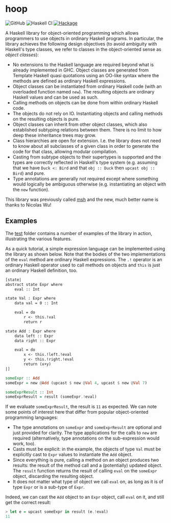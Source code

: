 # hoop

![GitHub](https://img.shields.io/github/license/mbg/hoop)
![Haskell CI](https://github.com/mbg/hoop/workflows/Build%20and%20Test/badge.svg?branch=master)
[![Hackage](https://img.shields.io/hackage/v/hoop)](https://hackage.haskell.org/package/hoop)

A Haskell library for object-oriented programming which allows programmers to use objects in ordinary Haskell programs. In particular, the library achieves the following design objectives (to avoid ambiguity with Haskell's type classes, we refer to classes in the object-oriented sense as _object classes_):

- No extensions to the Haskell language are required beyond what is already implemented in GHC. Object classes are generated from Template Haskell quasi quotations using an OO-like syntax where the methods are defined as ordinary Haskell expressions. 
- Object classes can be instantiated from ordinary Haskell code (with an overloaded function named `new`). The resulting objects are ordinary Haskell values and can be used as such.
- Calling methods on objects can be done from within ordinary Haskell code. 
- The objects do not rely on IO. Instantiating objects and calling methods on the resulting objects is pure. 
- Object classes can inherit from other object classes, which also established subtyping relations between them. There is no limit to how deep these inheritance trees may grow.
- Class hierarchies are open for extension. I.e. the library does not need to know about all subclasses of a given class in order to generate the code for that class, allowing modular compilation.
- Casting from subtype objects to their supertypes is supported and the types are correctly reflected in Haskell's type system (e.g. assuming that we have `Duck <: Bird` and that `obj :: Duck` then `upcast obj :: Bird`) and pure.
- Type annotations are generally not required except where something would logically be ambiguous otherwise (e.g. instantiating an object with the `new` function).

This library was previously called [msh](https://hackage.haskell.org/package/msh) and the new, much better name is thanks to Nicolas Wu!

## Examples

The [test](https://github.com/mbg/hoop/tree/master/test) folder contains a number of examples of the library in action, illustrating the various features. 

As a quick tutorial, a simple expression language can be implemented using the library as shown below. Note that the bodies of the two implementations of the `eval` method are ordinary Haskell expressions. The `.!` operator is an ordinary Haskell operator used to call methods on objects and `this` is just an ordinary Haskell definition, too.

```haskell
[state|
abstract state Expr where
    eval :: Int

state Val : Expr where
    data val = 0 :: Int

    eval = do
        r <- this.!val
        return r

state Add : Expr where 
    data left :: Expr 
    data right :: Expr 

    eval = do 
        x <- this.!left.!eval 
        y <- this.!right.!eval 
        return (x+y)
|]

someExpr :: Add 
someExpr = new @Add (upcast $ new @Val 4, upcast $ new @Val 7)

someExprResult :: Int 
someExprResult = result (someExpr.!eval)
```

If we evaluate `someExprResult`, the result is `11` as expected. We can note some points of interest here that differ from popular object-oriented programming languages:

- The type annotations on `someExpr` and `someExprResult` are optional and just provided for clarity. The type applications for the calls to `new` are required (alternatively, type annotations on the sub-expression would work, too).
- Casts must be explicit: in the example, the objects of type `Val` must be explicitly cast to `Expr` values to instantiate the `Add` object.
- Since everything is pure, calling a method on an object produces two results: the result of the method call and a (potentially) updated object. The `result` function returns the result of calling `eval` on the `someExpr` object, discarding the resulting object.
- It does not matter what type of object we call `eval` on, as long as it is of type `Expr` or is a sub-type of `Expr`.

Indeed, we can cast the `Add` object to an `Expr` object, call `eval` on it, and still get the correct result:

```haskell
> let e = upcast someExpr in result (e.!eval)
11
```
